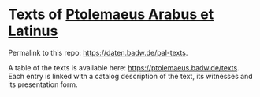 # Texts of <a href="https://ptolemaeus.badw.de">Ptolemaeus Arabus et Latinus</a>

Permalink to this repo: <https://daten.badw.de/pal-texts>.

A table of the texts is available here: <https://ptolemaeus.badw.de/texts>. Each entry is linked with a catalog description of the text, its witnesses and its presentation form.
